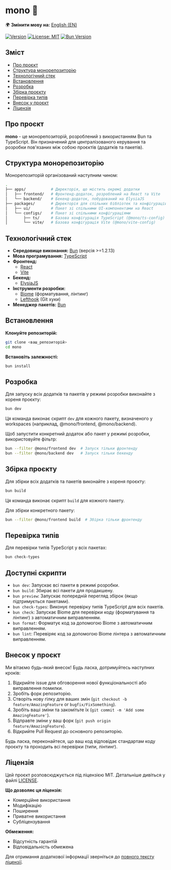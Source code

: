 # mono 🚀

🌍 **Змінити мову на:** [English (EN)](./README.md)

[![Version](https://img.shields.io/github/package-json/v/livegp/mono)](https://github.com/livegp/mono) [![License: MIT](https://img.shields.io/badge/License-MIT-yellow.svg)](https://opensource.org/licenses/MIT) [![Bun Version](https://img.shields.io/badge/bun-%3E%3D1.2.13-orange)](https://bun.sh/)

## Зміст

- [Про проєкт](#про-проєкт)
- [Структура монорепозиторію](#структура-монорепозиторію)
- [Технологічний стек](#технологічний-стек)
- [Встановлення](#встановлення)
- [Розробка](#розробка)
- [Збірка проєкту](#збірка-проєкту)
- [Перевірка типів](#перевірка-типів)
- [Внесок у проєкт](#внесок-у-проєкт)
- [Ліцензія](#ліцензія)

## Про проєкт

**mono** - це монорепозиторій, розроблений з використанням Bun та TypeScript. Він призначений для централізованого керування та розробки пов'язаних між собою проєктів (додатків та пакетів).

## Структура монорепозиторію

Монорепозиторій організований наступним чином:

```sh
.
├── apps/           # Директорія, що містить окремі додатки
│   ├── frontend/   # Фронтенд-додаток, розроблений на React та Vite
│   └── backend/    # Бекенд-додаток, побудований на ElysiaJS
├── packages/       # Директорія для спільних бібліотек та конфігурацій
│   ├── ui/         # Пакет зі спільними UI-компонентами на React
│   └── configs/    # Пакет зі спільними конфігураціями
│       ├── ts/     # Базова конфігурація TypeScript (@mono/ts-config)
│       └── vite/   # Базова конфігурація Vite (@mono/vite-config)
```

## Технологічний стек

- **Середовище виконання:** [Bun](https://bun.sh/) (версія >=1.2.13)
- **Мова програмування:** [TypeScript](https://www.typescriptlang.org/)
- **Фронтенд:**
  - [React](https://react.dev/)
  - [Vite](https://vitejs.dev/)
- **Бекенд:**
  - [ElysiaJS](https://elysiajs.com/)
- **Інструменти розробки:**
  - [Biome](https://biomejs.dev/) (форматування, лінтинг)
  - [Lefthook](https://github.com/evilmartians/lefthook) (Git хуки)
- **Менеджер пакетів:** [Bun](https://bun.sh/)

## Встановлення

**Клонуйте репозиторій:**

```bash
git clone <ваш_репозиторій>
cd mono
```

**Встановіть залежності:**

```bash
bun install
```

## Розробка

Для запуску всіх додатків та пакетів у режимі розробки виконайте з кореня проєкту:

```bash
bun dev
```

Ця команда виконає скрипт `dev` для кожного пакету, визначеного у workspaces (наприклад, @mono/frontend, @mono/backend).

Щоб запустити конкретний додаток або пакет у режимі розробки, використовуйте фільтр:

```bash
bun --filter @mono/frontend dev  # Запуск тільки фронтенду
bun --filter @mono/backend dev   # Запуск тільки бекенду
```

## Збірка проєкту

Для збірки всіх додатків та пакетів виконайте з кореня проєкту:

```bash
bun build
```

Ця команда виконає скрипт `build` для кожного пакету.

Для збірки конкретного пакету:

```bash
bun --filter @mono/frontend build  # Збірка тільки фронтенду
```

## Перевірка типів

Для перевірки типів TypeScript у всіх пакетах:

```bash
bun check-types
```

## Доступні скрипти

- `bun dev`: Запускає всі пакети в режимі розробки.
- `bun build`: Збирає всі пакети для продакшену.
- `bun preview`: Запускає попередній перегляд збірок (якщо підтримується пакетами).
- `bun check-types`: Виконує перевірку типів TypeScript для всіх пакетів.
- `bun check`: Запускає Biome для перевірки коду (форматування та лінтинг) з автоматичним виправленням.
- `bun format`: Форматує код за допомогою Biome з автоматичним виправленням.
- `bun lint`: Перевіряє код за допомогою Biome лінтера з автоматичним виправленням.

## Внесок у проєкт

Ми вітаємо будь-який внесок! Будь ласка, дотримуйтесь наступних кроків:

1. Відкрийте issue для обговорення нової функціональності або виправлення помилки.
2. Зробіть форк репозиторію.
3. Створіть нову гілку для ваших змін (`git checkout -b feature/AmazingFeature` or `bugfix/FixSomething`).
4. Зробіть ваші зміни та закомітьте їх (`git commit -m 'Add some AmazingFeature'`).
5. Відправте зміни у ваш форк (`git push origin feature/AmazingFeature`).
6. Відкрийте Pull Request до основного репозиторію.

Будь ласка, переконайтеся, що ваш код відповідає стандартам коду проєкту та проходить всі перевірки (типи, лінтинг).

## Ліцензія

Цей проєкт розповсюджується під ліцензією MIT. Детальніше дивіться у файлі [LICENSE](LICENSE).

**Що дозволяє ця ліцензія:**

- Комерційне використання
- Модифікацію
- Поширення
- Приватне використання
- Субліцензування

**Обмеження:**

- Відсутність гарантій
- Відповідальність обмежена

Для отримання додаткової інформації зверніться до [повного тексту ліцензії](LICENSE).
